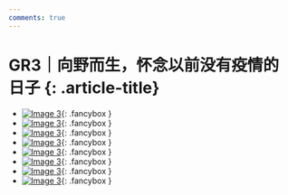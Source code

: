 ```yaml
---
comments: true
---
```


# GR3｜向野而生，怀念以前没有疫情的日子 {: .article-title}

<div class="grid cards" markdown>

- [![Image 3](60f9b1b2-b1b3-45b1-96e4-d106ccec6c01.jpg)](60f9b1b2-b1b3-45b1-96e4-d106ccec6c01.jpg){: .fancybox }
- [![Image 3](37fea364-7cc5-4c71-a8e9-b0642ab10b2f.jpg)](37fea364-7cc5-4c71-a8e9-b0642ab10b2f.jpg){: .fancybox }
- [![Image 3](6217306e-9ab4-4b6e-ba9c-cac7e3d0ac0c.jpg)](6217306e-9ab4-4b6e-ba9c-cac7e3d0ac0c.jpg){: .fancybox }
- [![Image 3](d59b6091-7ecc-4761-9280-6545f127fdd5.jpg)](d59b6091-7ecc-4761-9280-6545f127fdd5.jpg){: .fancybox }
- [![Image 3](8d24ce73-55f7-4de9-8c23-d89fb02e772b.jpg)](8d24ce73-55f7-4de9-8c23-d89fb02e772b.jpg){: .fancybox }
- [![Image 3](e8470c61-5a3e-491f-8ffc-53e1f1e6559f.jpg)](e8470c61-5a3e-491f-8ffc-53e1f1e6559f.jpg){: .fancybox }
- [![Image 3](bf465069-18df-4ae6-9e4d-b64260c3a02f.jpg)](bf465069-18df-4ae6-9e4d-b64260c3a02f.jpg){: .fancybox }
- [![Image 3](b547c96a-6086-4077-9aa8-8b85a09a8a81.jpg)](b547c96a-6086-4077-9aa8-8b85a09a8a81.jpg){: .fancybox }


</div>